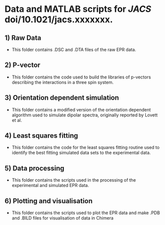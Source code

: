 # Data and MATLAB scripts for *JACS* doi/10.1021/jacs.xxxxxxx.

## 1) Raw Data 
- This folder contains .DSC and .DTA files of the raw EPR data. <br /> 
## 2) P-vector <br />
- This folder contains the code used to build the libraries of p-vectors describing the interactions in a three spin system. <br />
## 3) Orientation dependent simulation <br />
- This folder contains a modified version of the orientation dependent algorithm used to simulate dipolar spectra, originally reported by Lovett et al. <br />
## 4) Least squares fitting <br />
- This folder contains the code for the least squares fitting routine used to identify the best fitting simulated data sets to the experimental data. <br />
## 5) Data processing <br />
- This folder contains the scripts used in the processing of the experimental and simulated EPR data. <br />
## 6) Plotting and visualisation <br />
- This folder contains the scripts used to plot the EPR data and make .PDB and .BILD files for visualisation of data in Chimera
